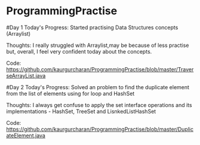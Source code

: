 # ProgrammingPractise
#Day 1
Today's Progress: Started practising Data Structures concepts (Arraylist)

Thoughts: I really struggled with Arraylist,may be because of less practise but, overall, I feel very confident today about the concepts.

Code: https://github.com/kaurgurcharan/ProgrammingPractise/blob/master/TraverseArrayList.java

#Day 2
Today's Progress: Solved an problem to find the duplicate element from the list of elements using for loop and HashSet

Thoughts: I always get confuse to apply the set interface operations and its implementations - HashSet, TreeSet and LisnkedListHashSet 

Code: https://github.com/kaurgurcharan/ProgrammingPractise/blob/master/DuplicateElement.java
